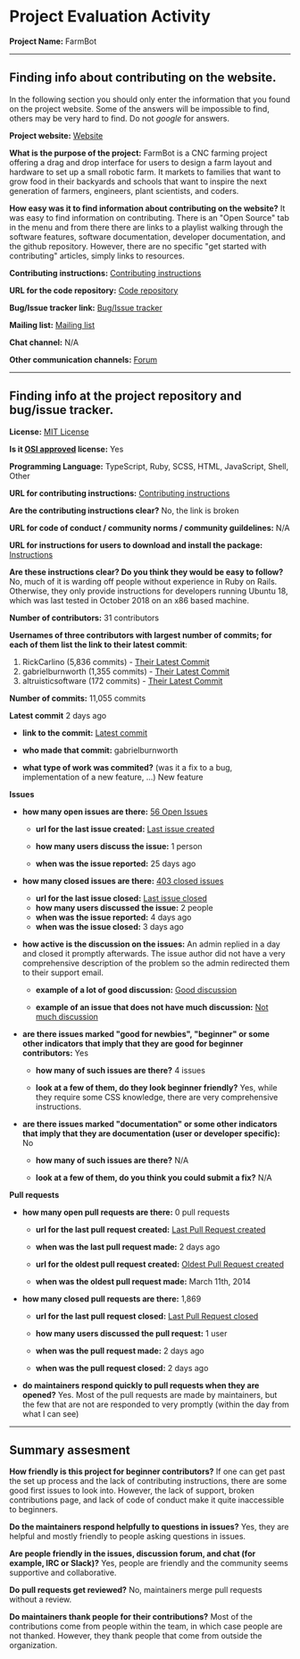 # Project Evaluation Activity



__Project Name:__  FarmBot


---

## Finding info about contributing on the website.

In the following section you should only enter the information that you
found on the project website. Some of the answers will be impossible to find, others
may be very hard to find. Do not _google_ for answers.

__Project website:__ [Website](https://farm.bot/)


__What is the purpose of the project:__ 
FarmBot is a CNC farming project offering a drag and drop interface for users to design a farm layout and hardware to set up a small robotic farm. It markets to families that want to grow food in their backyards and schools that want to inspire the next generation of farmers, engineers, plant scientists, and coders.

__How easy was it to find information about contributing on the website?__ 
It was easy to find information on contributing. There is an "Open Source" tab in the menu and from there there are links to a playlist walking through the software features, software documentation, developer documentation, and the github repository. However, there are no specific "get started with contributing" articles, simply links to resources.

__Contributing instructions:__ [Contributing instructions](https://github.com/FarmBot/Farmbot-Web-App/blob/staging/CONTRIBUTING.md) 

__URL for the code repository:__ [Code repository](https://github.com/FarmBot/Farmbot-Web-App)

__Bug/Issue tracker link:__ [Bug/Issue tracker](https://github.com/FarmBot/Farmbot-Web-App/issues)

__Mailing list:__ [Mailing list](https://farm.bot/pages/newsletter)

__Chat channel:__ N/A

__Other communication channels:__ [Forum](https://forum.farmbot.org/)


---

## Finding info at the project repository and bug/issue tracker.

__License:__ [MIT License](https://github.com/FarmBot/Farmbot-Web-App/blob/staging/LICENSE)

__Is it [OSI approved](https://opensource.org/licenses/alphabetical) license:__ Yes

__Programming Language:__ TypeScript, Ruby, SCSS, HTML, JavaScript, Shell, Other

__URL for contributing instructions:__ [Contributing instructions](https://github.com/FarmBot/Farmbot-Web-App/blob/staging/CONTRIBUTING.md)

__Are the contributing instructions clear?__ 
No, the link is broken

__URL for code of conduct / community norms / community guildelines:__ N/A

__URL for instructions for users to download and install the package:__ [Instructions](https://github.com/FarmBot/Farmbot-Web-App#readme)


__Are these instructions clear? Do you think they would be easy to follow?__ 
No, much of it is warding off people without experience in Ruby on Rails. Otherwise, they only provide instructions for developers running Ubuntu 18, which was last tested in October 2018 on an x86 based machine.

__Number of contributors:__ 31 contributors


__Usernames of three contributors with largest number of commits; for
each of them list the link to their latest commit__:

1. RickCarlino (5,836 commits) - [Their Latest Commit](https://github.com/FarmBot/Farmbot-Web-App/commit/2721f2f821db64e4914ef8c607bdae7bbe4bb530)
2. gabrielburnworth (1,355 commits) - [Their Latest Commit](https://github.com/FarmBot/Farmbot-Web-App/commit/51892e2e97a8dc0faf5d484e9428557576735460)
3. altruisticsoftware (172 commits) - [Their Latest Commit](https://github.com/FarmBot/Farmbot-Web-App/commit/301f64c480ca9554e634f535b0fd4496c65108e3)


__Number of commits:__ 11,055 commits

__Latest commit__ 2 days ago

- __link to the commit:__ [Latest commit](https://github.com/FarmBot/Farmbot-Web-App/commit/51892e2e97a8dc0faf5d484e9428557576735460)

- __who made that commit:__ gabrielburnworth

- __what type of work was commited?__ (was it a fix to a bug, implementation of a new feature, ...)
New feature

__Issues__

- __how many open issues are there:__ [56 Open Issues](https://github.com/FarmBot/Farmbot-Web-App/issues)

    - __url for the last issue created:__ [Last issue created](https://github.com/FarmBot/Farmbot-Web-App/issues/2328)

    - __how many users discuss the issue:__ 1 person
    
    - __when was the issue reported:__ 25 days ago
    

- __how many closed issues are there:__ [403 closed issues](https://github.com/FarmBot/Farmbot-Web-App/issues?q=is%3Aissue+is%3Aclosed)
    - __url for the last issue closed:__ [Last issue closed](https://github.com/FarmBot/Farmbot-Web-App/issues/2332)
    - __how many users discussed the issue:__ 2 people
    - __when was the issue reported:__ 4 days ago
    - __when was the issue closed:__ 3 days ago

- __how active is the discussion on the issues:__ An admin replied in a day and closed it promptly afterwards. The issue author did not have a very comprehensive description of the problem so the admin redirected them to their support email.

    - __example of a lot of good discussion:__ [Good discussion](https://github.com/FarmBot/Farmbot-Web-App/issues/1674)
    
    - __example of an issue that does not have much discussion:__ [Not much discussion](https://github.com/FarmBot/Farmbot-Web-App/issues/2296)


- __are there issues marked "good for newbies", "beginner" or some other indicators that imply that they are good for beginner contributors:__ Yes

    - __how many of such issues are there?__ 4 issues
    
    - __look at a few of them, do they look beginner friendly?__ 
    Yes, while they require some CSS knowledge, there are very comprehensive instructions.


- __are there issues marked "documentation" or some other indicators that imply that they are documentation (user or developer specific):__ No

    - __how many of such issues are there?__ N/A
    
    - __look at a few of them, do you think you could submit a fix?__ N/A


__Pull requests__

- __how many open pull requests are there:__ 0 pull requests

    - __url for the last pull request created:__ [Last Pull Request created](https://github.com/FarmBot/Farmbot-Web-App/pull/2333)
    
    - __when was the last pull request made:__ 2 days ago

    - __url for the oldest pull request created:__ [Oldest Pull Request created](https://github.com/FarmBot/Farmbot-Web-App/pull/1)
    
    - __when was the oldest pull request made:__ March 11th, 2014

- __how many closed pull requests are there:__ 1,869

    - __url for the last pull request closed:__ [Last Pull Request closed](https://github.com/FarmBot/Farmbot-Web-App/pull/2333)
    
    - __how many users discussed the pull request:__ 1 user
    
    - __when was the pull request made:__  2 days ago
    
    - __when was the pull request closed:__ 2 days ago
    

- __do maintainers respond quickly to pull requests when they are opened?__ 
Yes. Most of the pull requests are made by maintainers, but the few that are not are responded to very promptly (within the day from what I can see)


---


## Summary assesment
__How friendly is this project for beginner contributors?__
If one can get past the set up process and the lack of contributing instructions, there are some good first issues to look into. However, the lack of support, broken contributions page, and lack of code of conduct make it quite inaccessible to beginners.


__Do the maintainers respond helpfully to questions in issues?__
Yes, they are helpful and mostly friendly to people asking questions in issues.


__Are people friendly in the issues, discussion forum, and chat (for example, IRC or Slack)?__
Yes, people are friendly and the community seems supportive and collaborative.



__Do pull requests get reviewed?__
No, maintainers merge pull requests without a review.


__Do maintainers thank people for their contributions?__
Most of the contributions come from people within the team, in which case people are not thanked. However, they thank people that come from outside the organization.

